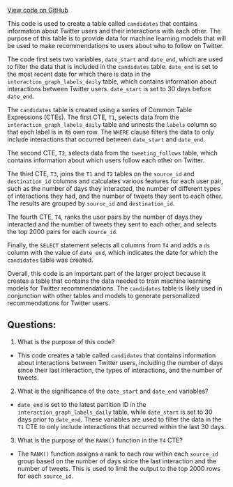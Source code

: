[View code on GitHub](https://github.com/misbahsy/the-algorithm/src/scala/com/twitter/interaction_graph/bqe/scoring/candidates.sql)

This code is used to create a table called `candidates` that contains information about Twitter users and their interactions with each other. The purpose of this table is to provide data for machine learning models that will be used to make recommendations to users about who to follow on Twitter.

The code first sets two variables, `date_start` and `date_end`, which are used to filter the data that is included in the `candidates` table. `date_end` is set to the most recent date for which there is data in the `interaction_graph_labels_daily` table, which contains information about interactions between Twitter users. `date_start` is set to 30 days before `date_end`.

The `candidates` table is created using a series of Common Table Expressions (CTEs). The first CTE, `T1`, selects data from the `interaction_graph_labels_daily` table and unnests the `labels` column so that each label is in its own row. The `WHERE` clause filters the data to only include interactions that occurred between `date_start` and `date_end`.

The second CTE, `T2`, selects data from the `tweeting_follows` table, which contains information about which users follow each other on Twitter.

The third CTE, `T3`, joins the `T1` and `T2` tables on the `source_id` and `destination_id` columns and calculates various features for each user pair, such as the number of days they interacted, the number of different types of interactions they had, and the number of tweets they sent to each other. The results are grouped by `source_id` and `destination_id`.

The fourth CTE, `T4`, ranks the user pairs by the number of days they interacted and the number of tweets they sent to each other, and selects the top 2000 pairs for each `source_id`.

Finally, the `SELECT` statement selects all columns from `T4` and adds a `ds` column with the value of `date_end`, which indicates the date for which the `candidates` table was created.

Overall, this code is an important part of the larger project because it creates a table that contains the data needed to train machine learning models for Twitter recommendations. The `candidates` table is likely used in conjunction with other tables and models to generate personalized recommendations for Twitter users.
## Questions: 
 1. What is the purpose of this code?
- This code creates a table called `candidates` that contains information about interactions between Twitter users, including the number of days since their last interaction, the types of interactions, and the number of tweets.

2. What is the significance of the `date_start` and `date_end` variables?
- `date_end` is set to the latest partition ID in the `interaction_graph_labels_daily` table, while `date_start` is set to 30 days prior to `date_end`. These variables are used to filter the data in the `T1` CTE to only include interactions that occurred within the last 30 days.

3. What is the purpose of the `RANK()` function in the `T4` CTE?
- The `RANK()` function assigns a rank to each row within each `source_id` group based on the number of days since the last interaction and the number of tweets. This is used to limit the output to the top 2000 rows for each `source_id`.